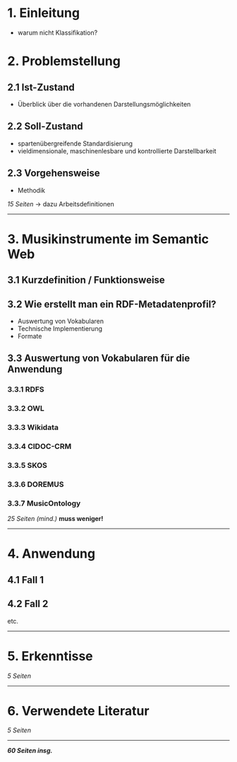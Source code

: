 # 1. Einleitung

* warum nicht Klassifikation?

# 2. Problemstellung

## 2.1 Ist-Zustand

* Überblick über die vorhandenen Darstellungsmöglichkeiten

## 2.2 Soll-Zustand

* spartenübergreifende Standardisierung
* vieldimensionale, maschinenlesbare und kontrollierte Darstellbarkeit

## 2.3 Vorgehensweise

* Methodik

*15 Seiten* -> dazu Arbeitsdefinitionen

---

# 3. Musikinstrumente im Semantic Web

## 3.1 Kurzdefinition / Funktionsweise

## 3.2 Wie erstellt man ein RDF-Metadatenprofil?

* Auswertung von Vokabularen
* Technische Implementierung
* Formate

## 3.3 Auswertung von Vokabularen für die Anwendung

### 3.3.1 RDFS

### 3.3.2 OWL

### 3.3.3 Wikidata

### 3.3.4 CIDOC-CRM

### 3.3.5 SKOS

### 3.3.6 DOREMUS

### 3.3.7 MusicOntology

*25 Seiten (mind.)* **muss weniger!**

---

# 4. Anwendung

## 4.1 Fall 1

## 4.2 Fall 2

etc.

---

# 5. Erkenntisse

*5 Seiten*

---

# 6. Verwendete Literatur

*5 Seiten*




---
***60 Seiten insg.***
